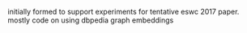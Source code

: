 initially formed to support experiments for tentative eswc 2017 paper. mostly code on using dbpedia graph embeddings
